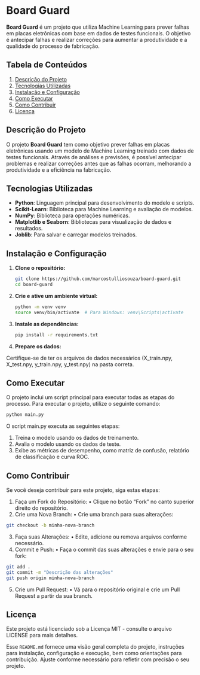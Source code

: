 # Board Guard

**Board Guard** é um projeto que utiliza Machine Learning para prever falhas em placas eletrônicas com base em dados de testes funcionais. O objetivo é antecipar falhas e realizar correções para aumentar a produtividade e a qualidade do processo de fabricação.

## Tabela de Conteúdos

1. [Descrição do Projeto](#descrição-do-projeto)
2. [Tecnologias Utilizadas](#tecnologias-utilizadas)
3. [Instalação e Configuração](#instalação-e-configuração)
4. [Como Executar](#como-executar)
5. [Como Contribuir](#como-contribuir)
6. [Licença](#licença)

## Descrição do Projeto

O projeto **Board Guard** tem como objetivo prever falhas em placas eletrônicas usando um modelo de Machine Learning treinado com dados de testes funcionais. Através de análises e previsões, é possível antecipar problemas e realizar correções antes que as falhas ocorram, melhorando a produtividade e a eficiência na fabricação.

## Tecnologias Utilizadas

- **Python**: Linguagem principal para desenvolvimento do modelo e scripts.
- **Scikit-Learn**: Biblioteca para Machine Learning e avaliação de modelos.
- **NumPy**: Biblioteca para operações numéricas.
- **Matplotlib e Seaborn**: Bibliotecas para visualização de dados e resultados.
- **Joblib**: Para salvar e carregar modelos treinados.

## Instalação e Configuração

1. **Clone o repositório:**

   ```bash
   git clone https://github.com/marcostulliosouza/board-guard.git
   cd board-guard
   ```
2. **Crie e ative um ambiente virtual:**
   ```bash
   python -m venv venv
   source venv/bin/activate  # Para Windows: venv\Scripts\activate
   ```
3. **Instale as dependências:**
   ```bash
   pip install -r requirements.txt
   ```
4. **Prepare os dados:**

Certifique-se de ter os arquivos de dados necessários (X_train.npy, X_test.npy, y_train.npy, y_test.npy) na pasta correta.

## Como Executar

O projeto inclui um script principal para executar todas as etapas do processo. Para executar o projeto, utilize o seguinte comando: 

   ```bash
   python main.py
   ```
O script main.py executa as seguintes etapas:

1.	Treina o modelo usando os dados de treinamento.
2.	Avalia o modelo usando os dados de teste.
3.	Exibe as métricas de desempenho, como matriz de confusão, relatório de classificação e curva ROC.

## Como Contribuir

Se você deseja contribuir para este projeto, siga estas etapas:

1.	Faça um Fork do Repositório:
•	Clique no botão “Fork” no canto superior direito do repositório.
2.	Crie uma Nova Branch:
•	Crie uma branch para suas alterações:
```bash
git checkout -b minha-nova-branch
```
3.	Faça suas Alterações:
•	Edite, adicione ou remova arquivos conforme necessário.
4.	Commit e Push:
•	Faça o commit das suas alterações e envie para o seu fork:
```bash
git add .
git commit -m "Descrição das alterações"
git push origin minha-nova-branch
```
5.	Crie um Pull Request:
•	Vá para o repositório original e crie um Pull Request a partir da sua branch.

## Licença

Este projeto está licenciado sob a Licença MIT - consulte o arquivo LICENSE para mais detalhes.

Esse `README.md` fornece uma visão geral completa do projeto, instruções para instalação, configuração e execução, bem como orientações para contribuição. Ajuste conforme necessário para refletir com precisão o seu projeto.
